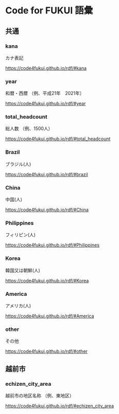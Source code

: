 # Code for FUKUI 語彙

## 共通

### kana

カナ表記

https://code4fukui.github.io/rdf/#kana

### year

和暦・西暦
（例、平成21年　2021年）

https://code4fukui.github.io/rdf/#year

### total_headcount

総人数
（例、1500人）

https://code4fukui.github.io/rdf/#total_headcount

### Brazil

ブラジル(人)

https://code4fukui.github.io/rdf/#brazil

### China

中国(人)

https://code4fukui.github.io/rdf/#China

### Philippines

フィリピン(人)

https://code4fukui.github.io/rdf/#Philippines

### Korea

韓国又は朝鮮(人)

https://code4fukui.github.io/rdf/#Korea

### America

アメリカ(人)

https://code4fukui.github.io/rdf/#America

### other

その他

https://code4fukui.github.io/rdf/#other


## 越前市

### echizen_city_area

越前市の地区名称
（例、東地区）

https://code4fukui.github.io/rdf/#echizen_city_area

